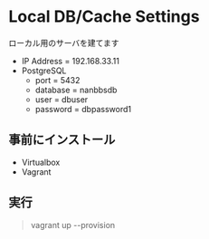 # Local DB/Cache Settings

ローカル用のサーバを建てます

* IP Address = 192.168.33.11
* PostgreSQL
    * port = 5432
    * database = nanbbsdb
    * user = dbuser
    * password = dbpassword1


## 事前にインストール

* Virtualbox
* Vagrant

## 実行

> vagrant up --provision

